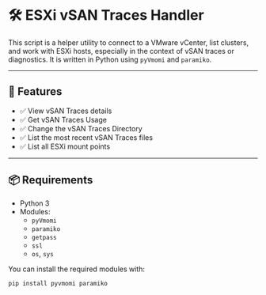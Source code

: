 # 🛠️ ESXi vSAN Traces Handler

This script is a helper utility to connect to a VMware vCenter, list clusters, and work with ESXi hosts, especially in the context of vSAN traces or diagnostics. It is written in Python using `pyVmomi` and `paramiko`.

---

## 🔧 Features

- ✅ View vSAN Traces details
- ✅ Get vSAN Traces Usage
- ✅ Change the vSAN Traces Directory
- ✅ List the most recent vSAN Traces files
- ✅ List all ESXi mount points

---

## 📦 Requirements

- Python 3
- Modules:
  - `pyVmomi`
  - `paramiko`
  - `getpass`
  - `ssl`
  - `os`, `sys`

You can install the required modules with:

```bash
pip install pyvmomi paramiko

